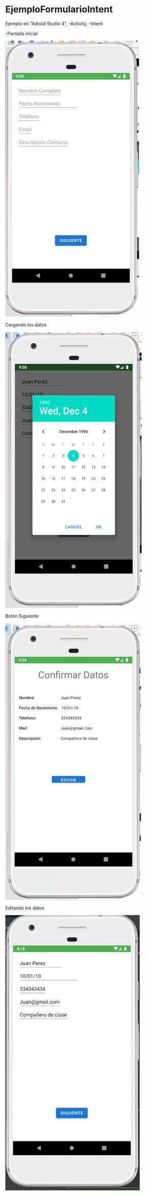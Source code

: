 # EjemploFormularioIntent
 
Ejemplo en "Adroid Studio 4", 
-Activity, 
-Intent


-Pantalla inicial

![Captura1](https://github.com/mltlmau365/EjemploActivityIntent/blob/main/Captura1.PNG)

Cargando los datos

![Captura2](https://github.com/mltlmau365/EjemploActivityIntent/blob/main/Captura2.PNG)

Botón Siguiente

![Captura3](https://github.com/mltlmau365/EjemploActivityIntent/blob/main/Captura3.PNG)

Editando los datos

![Captura4](https://github.com/mltlmau365/EjemploActivityIntent/blob/main/Captura4.PNG)

